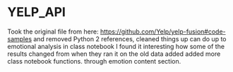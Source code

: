 # YELP_API
Took the original file from here: https://github.com/Yelp/yelp-fusion#code-samples and removed Python 2 references, cleaned things up
can do up to emotional analysis in class notebook
I found it interesting how some of the results changed from when they ran it on the old data
added added more class notebook functions. through emotion content section.
